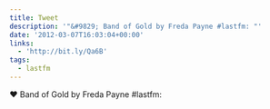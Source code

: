 ```yaml
---
title: Tweet
description: '"&#9829; Band of Gold by Freda Payne #lastfm: "'
date: '2012-03-07T16:03:04+00:00'
links:
  - 'http://bit.ly/Qa6B'
tags:
  - lastfm
---
```

&#9829; Band of Gold by Freda Payne #lastfm: 
